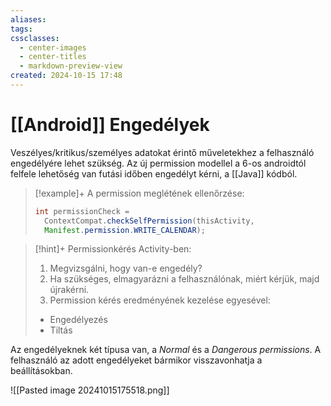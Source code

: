 ```yaml
---
aliases: 
tags: 
cssclasses:
  - center-images
  - center-titles
  - markdown-preview-view
created: 2024-10-15 17:48
---
```






# [[Android]] Engedélyek

Veszélyes/kritikus/személyes adatokat érintő műveletekhez a felhasználó engedélyére lehet szükség. Az új permission modellel a 6-os androidtól felfele lehetőség van futási időben engedélyt kérni, a [[Java]] kódból.

>[!example]+ A permission meglétének ellenőrzése:
>
> ```java
> int permissionCheck =
> 	ContextCompat.checkSelfPermission(thisActivity,
> 	Manifest.permission.WRITE_CALENDAR);
> ```

>[!hint]+ Permissionkérés Activity-ben:
>
>1. Megvizsgálni, hogy van-e engedély?
>2. Ha szükséges, elmagyarázni a felhasználónak, miért kérjük, majd újrakérni.
>3. Permission kérés eredményének kezelése egyesével: 
>	- Engedélyezés
>	- Tiltás

Az engedélyeknek két típusa van, a *Normal* és a *Dangerous permissions*.  A felhasználó az adott engedélyeket bármikor visszavonhatja a beállításokban.

![[Pasted image 20241015175518.png]]



